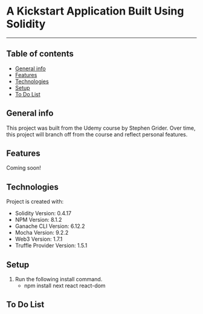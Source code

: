 # A Kickstart Application Built Using Solidity
***
## Table of contents
* [General info](#general-info)
* [Features](#features)
* [Technologies](#technologies)
* [Setup](#setup)
* [To Do List](#to-do-list)

## General info
This project was built from the Udemy course by Stephen Grider. Over time, this project will branch off from the course and reflect personal features. 

## Features
Coming soon!

## Technologies
Project is created with:
* Solidity Version: 0.4.17
* NPM Version: 8.1.2
* Ganache CLI Version: 6.12.2
* Mocha Version: 9.2.2
* Web3 Version: 1.7.1
* Truffle Provider Version: 1.5.1
	
## Setup
1. Run the following install command.
    - npm install next react react-dom

## To Do List